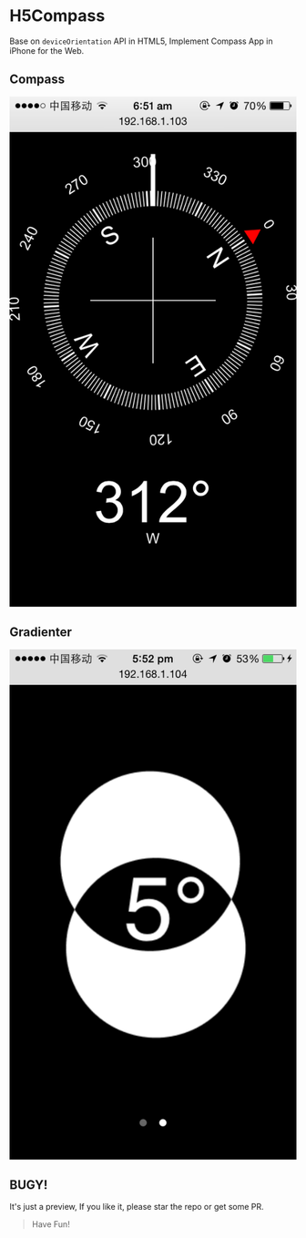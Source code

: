 # H5Compass

Base on `deviceOrientation` API in HTML5, Implement Compass App in iPhone for the Web.

## Compass

![Compass](./compass.png)

## Gradienter

![Gradienter](./gradienter.png)

## BUGY!

 It's just a preview,  If you like it, please star the repo or get some PR.

> Have Fun!
